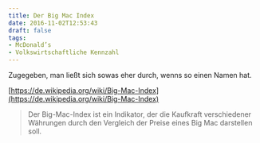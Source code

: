```yaml
---
title: Der Big Mac Index
date: 2016-11-02T12:53:43
draft: false
tags:
- McDonald’s
- Volkswirtschaftliche Kennzahl
---
```


Zugegeben, man ließt sich sowas eher durch, wenns so einen Namen hat.

[https://de.wikipedia.org/wiki/Big-Mac-Index](https://de.wikipedia.org/wiki/Big-Mac-Index)

> Der Big-Mac-Index ist ein Indikator, der die Kaufkraft verschiedener
> Währungen durch den Vergleich der Preise eines Big Mac darstellen soll.
